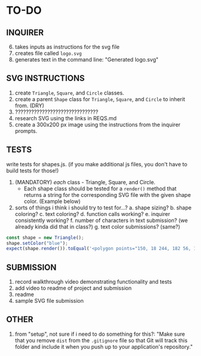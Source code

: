 # TO-DO

## INQUIRER
6. takes inputs as instructions for the svg file
7. creates file called `logo.svg`
8. generates text in the command line: "Generated logo.svg"

## SVG INSTRUCTIONS
1. create `Triangle`, `Square`, and `Circle` classes.
2. create a parent `Shape` class for `Triangle`, `Square`, and `Circle` to inherit from. (DRY)
3. ???????????????????????????????
4. research SVG using the links in REQS.md
5. create a 300x200 px image using the instructions from the inquirer prompts.

## TESTS
write tests for shapes.js. (if you make additional js files, you don't have to build tests for those!)
1. (MANDATORY) *each* class - Triangle, Square, and Circle.
    - Each shape class should be tested for a `render()` method that returns a string for the corresponding SVG file with the given shape color. (Example below)
2. sorts of things i think i should try to test for...?
    a. shape sizing?
    b. shape coloring?
    c. text coloring?
    d. function calls working?
    e. inquirer consistently working?
    f. number of characters in text submission? (we already kinda did that in class?)
    g. text color submissions? (same?)

```js
const shape = new Triangle();
shape.setColor("blue");
expect(shape.render()).toEqual('<polygon points="150, 18 244, 182 56, 182" fill="blue" />');
```

## SUBMISSION
1. record walkthrough video demonstrating functionality and tests
2. add video to readme of project and submission 
3. readme
4. sample SVG file submission

## OTHER
1. from "setup", not sure if i need to do something for this?:
    "Make sure that you remove `dist` from the `.gitignore` file so that Git will track this folder and include it when you push up to your application's repository."

